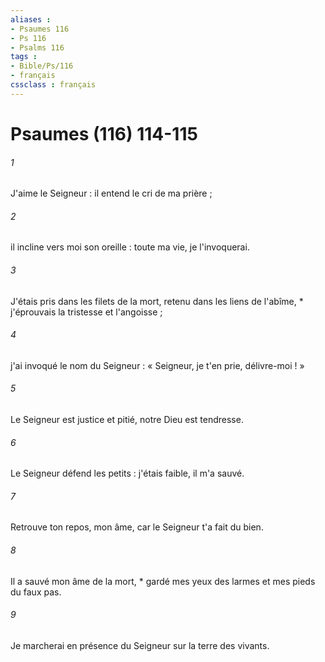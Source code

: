 ```yaml
---
aliases : 
- Psaumes 116
- Ps 116
- Psalms 116
tags : 
- Bible/Ps/116
- français
cssclass : français
---
```


# Psaumes (116) 114-115

###### 1
J'aime le Seigneur : il entend le cri de ma prière ;
###### 2
il incline vers moi son oreille : toute ma vie, je l'invoquerai.
###### 3
J'étais pris dans les filets de la mort, retenu dans les liens de l'abîme, * j'éprouvais la tristesse et l'angoisse ;
###### 4
j'ai invoqué le nom du Seigneur : « Seigneur, je t'en prie, délivre-moi ! »
###### 5
Le Seigneur est justice et pitié, notre Dieu est tendresse.
###### 6
Le Seigneur défend les petits : j'étais faible, il m'a sauvé.
###### 7
Retrouve ton repos, mon âme, car le Seigneur t'a fait du bien.
###### 8
Il a sauvé mon âme de la mort, * gardé mes yeux des larmes et mes pieds du faux pas.
###### 9
Je marcherai en présence du Seigneur sur la terre des vivants.
